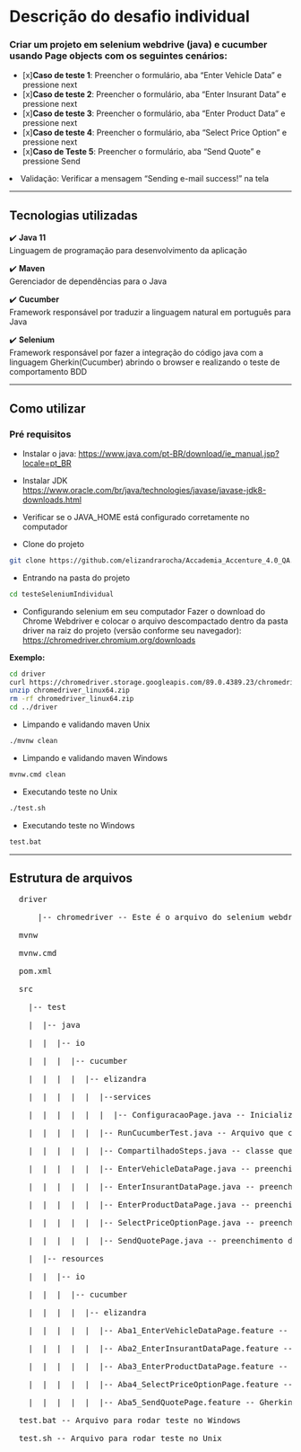 # Descrição do desafio individual

### Criar um projeto em selenium webdrive (java) e cucumber usando Page objects com os seguintes cenários:

- [x]<b>Caso de teste 1</b>: Preencher o formulário, aba “Enter Vehicle Data” e pressione next
- [x]<b>Caso de teste 2</b>: Preencher o formulário, aba “Enter Insurant Data” e pressione next
- [x]<b>Caso de teste 3</b>: Preencher o formulário, aba “Enter Product Data” e pressione next
- [x]<b>Caso de teste 4</b>: Preencher o formulário, aba “Select Price Option” e pressione next
- [x]<b>Caso de Teste 5</b>: Preencher o formulário, aba “Send Quote” e pressione Send

<li> Validação: Verificar a mensagem “Sending e-mail success!” na tela </li>

--------------------------------------------------------------------

## Tecnologias utilizadas
:heavy_check_mark: <b>Java 11</b><br>
Linguagem de programação para desenvolvimento da aplicação<br>

:heavy_check_mark: <b>Maven</b><br>
Gerenciador de dependências para o Java<br>

:heavy_check_mark: <b>Cucumber</b><br>
Framework responsável por traduzir a linguagem natural em português para Java<br>

:heavy_check_mark: <b>Selenium</b><br>
Framework responsável por fazer a integração do código java com a linguagem Gherkin(Cucumber) abrindo o browser e realizando o teste de comportamento BDD<br>

--------------------------------------------------------------------

## Como utilizar
### Pré requisitos
- Instalar o java:
https://www.java.com/pt-BR/download/ie_manual.jsp?locale=pt_BR
- Instalar JDK
https://www.oracle.com/br/java/technologies/javase/javase-jdk8-downloads.html
- Verificar se o JAVA_HOME está configurado corretamente no computador



- Clone do projeto
 ```bash
git clone https://github.com/elizandrarocha/Accademia_Accenture_4.0_QA.git
 ```

- Entrando na pasta do projeto
 ```bash
cd testeSeleniumIndividual
 ```

- Configurando selenium em seu computador
Fazer o download do Chrome Webdriver e colocar o arquivo descompactado dentro da pasta driver na raiz do projeto (versão conforme seu navegador):<br>
https://chromedriver.chromium.org/downloads<br>

<b>Exemplo:</b><br>
 ```bash
cd driver
curl https://chromedriver.storage.googleapis.com/89.0.4389.23/chromedriver_linux64.zip
unzip chromedriver_linux64.zip
rm -rf chromedriver_linux64.zip
cd ../driver
 ```

- Limpando e validando maven Unix
 ```bash
./mvnw clean
 ```
 
- Limpando e validando maven Windows
 ```bash
mvnw.cmd clean
 ```

- Executando teste no Unix
 ```bash
./test.sh
 ```

- Executando teste no Windows
 ```bash
test.bat
 ```

--------------------------------------------------------------------
## Estrutura de arquivos
<pre>
  driver <br>
      |-- chromedriver -- Este é o arquivo do selenium webdriver, substitua este arquivo com a versão da sua máquina<br>
  mvnw<br>
  mvnw.cmd<br>
  pom.xml<br>
  src<br>
    |-- test<br>
    |  |-- java<br>
    |  |  |-- io<br>
    |  |  |  |-- cucumber<br>
    |  |  |  |  |-- elizandra<br>
    |  |  |  |  |  |--services<br>
    |  |  |  |  |  |  |-- ConfiguracaoPage.java -- Inicialização e fechamento do browser juntamente com os métodos de busca de elementos web <br>
    |  |  |  |  |  |-- RunCucumberTest.java -- Arquivo que configura a inicialização do Java test <br> 
    |  |  |  |  |  |-- CompartilhadoSteps.java -- classe que chama os métodos de seleção, entrada de dados e cliques do botão Next em todas as Pages<br>
    |  |  |  |  |  |-- EnterVehicleDataPage.java -- preenchimento da aba inicial do form<br>
    |  |  |  |  |  |-- EnterInsurantDataPage.java -- preenchimento da segunda aba do form<br>
    |  |  |  |  |  |-- EnterProductDataPage.java -- preenchimento da terceira aba do form<br>
    |  |  |  |  |  |-- SelectPriceOptionPage.java -- preenchimento da quarta aba do form<br>
    |  |  |  |  |  |-- SendQuotePage.java -- preenchimento da última aba do form<br>
    |  |-- resources<br>
    |  |  |-- io<br>
    |  |  |  |-- cucumber<br>
    |  |  |  |  |-- elizandra<br>
    |  |  |  |  |  |-- Aba1_EnterVehicleDataPage.feature -- Gherkin com os steps do caso de teste 1<br>
    |  |  |  |  |  |-- Aba2_EnterInsurantDataPage.feature -- Gherkin com os steps do caso de teste 2<br>
    |  |  |  |  |  |-- Aba3_EnterProductDataPage.feature -- Gherkin com os steps do caso de teste 3<br>
    |  |  |  |  |  |-- Aba4_SelectPriceOptionPage.feature -- Gherkin com os steps do caso de teste 4<br>  
    |  |  |  |  |  |-- Aba5_SendQuotePage.feature -- Gherkin com os steps do caso de teste 5<br>  
  test.bat -- Arquivo para rodar teste no Windows<br>
  test.sh -- Arquivo para rodar teste no Unix<br>
</pre>